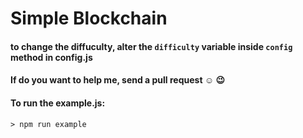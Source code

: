# Simple Blockchain

#### to change the diffuculty, alter the `difficulty` variable inside `config` method in config.js

#### If do you want to help me, send a pull request :relaxed: :wink:

#### To run the example.js:
`> npm run example`
